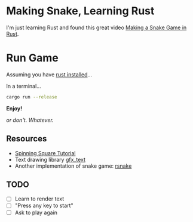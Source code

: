 # Making Snake, Learning Rust

I'm just learning Rust and found this great video [Making a Snake Game in Rust](https://www.youtube.com/watch?v=HCwMb0KslX8).

# Run Game
Assuming you have [rust installed](https://doc.rust-lang.org/book/ch01-01-installation.html)...

In a terminal...

```bash
cargo run --release
```

**Enjoy!**

_or don't. Whatever._

## Resources
* [Spinning Square Tutorial](https://github.com/PistonDevelopers/Piston-Tutorials/tree/master/getting-started)
* Text drawing library [gfx_text](https://github.com/PistonDevelopers/gfx_text)
* Another implementation of snake game: [rsnake](https://github.com/laszukdawid/rsnake/blob/master/src/snake.rs)

## TODO
- [ ] Learn to render text
- [ ] "Press any key to start"
- [ ] Ask to play again 
